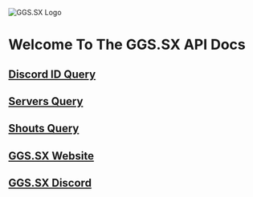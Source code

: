 ![GGS.SX Logo](https://ggs.sx/images/final-small.png)
# Welcome To The GGS.SX API Docs
## <a href="https://kaptiancore.github.io/GGS-API-Docs/discordapi" target="_blank">Discord ID Query</a>
## <a href="https://kaptiancore.github.io/GGS-API-Docs/servers" target="_blank">Servers Query</a>
## <a href="https://kaptiancore.github.io/GGS-API-Docs/shouts" target="_blank">Shouts Query</a>
## <a href="https://ggs.sx/" target="_blank">GGS.SX Website</a>
## <a href="https://discord.gg/ggs" target="_blank">GGS.SX Discord</a>
